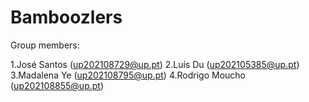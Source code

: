 # Bamboozlers


Group members:

  1.José Santos (up202108729@up.pt)
  2.Luís Du (up202105385@up.pt)
  3.Madalena Ye (up202108795@up.pt)
  4.Rodrigo Moucho (up202108855@up.pt)
